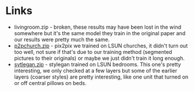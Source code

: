 # Links
* livingroom.zip - broken, these results may have been lost in the wind somewhere but it's the same model they train in the original paper and our results were pretty much the same.
* [p2pchurch.zip](https://drive.google.com/file/d/19UyPWrBxbSQDk9Tnwoh0rQ9uTq-vlShN/view?usp=sharing) - pix2pix we trained on LSUN churches, it didn't turn out too well, not sure if that's due to our training method (segmented pictures to their originals) or maybe we just didn't train it long enough.
* [sytlegan.zip](https://drive.google.com/file/d/1P5xuY5fH24r7ya7o1RkJm0pJzNRAkOYH/view?usp=sharing) - stylegan trained on LSUN bedrooms. This one's pretty interesting, we only checked at a few layers but some of the earlier layers (coarser styles) are pretty interesting, like one unit that turned on or off central pillows on beds.